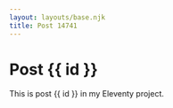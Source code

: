 ```yaml
---
layout: layouts/base.njk
title: Post 14741
---
```


# Post {{ id }}

This is post {{ id }} in my Eleventy project.
